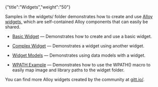 {"title":"Widgets","weight":"50"} 

Samples in the widgets/ folder demonstrates how to create and use [Alloy widgets,](/docs/appc/Alloy_Framework/Alloy_Guide/Alloy_Widgets/) which are self-contained Alloy components that can easily be shared.

*   [Basic Widget](/docs/appc/Alloy_Framework/Alloy_Guide/Alloy_Test_Apps/Widgets/Basic_Widget/) — Demonstrates how to create and use a basic widget.
    
*   [Complex Widget](/docs/appc/Alloy_Framework/Alloy_Guide/Alloy_Test_Apps/Widgets/Complex_Widget/) — Demonstrates a widget using another widget.
    
*   [Widget Models](/docs/appc/Alloy_Framework/Alloy_Guide/Alloy_Test_Apps/Widgets/Widget_Models/) — Demonstrates using data models with a widget.
    
*   [WPATH Example](/docs/appc/Alloy_Framework/Alloy_Guide/Alloy_Test_Apps/Widgets/WPATH_Example/) — Demonstrates how to use the WPATH() macro to easily map image and library paths to the widget folder.
    

You can find more Alloy widgets created by the community at [gitt.io/](http://gitt.io/).